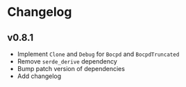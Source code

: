 # Changelog

## v0.8.1
- Implement `Clone` and `Debug` for `Bocpd` and `BocpdTruncated`
- Remove `serde_derive` dependency
- Bump patch version of dependencies
- Add changelog
